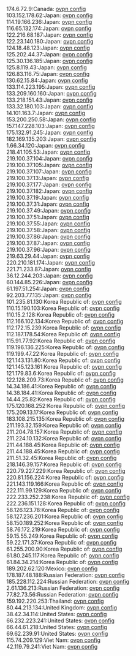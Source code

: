 174.6.72.9:Canada: [ovpn config](vpn/174_6_72_9.ovpn)  
103.152.178.62:Japan: [ovpn config](vpn/103_152_178_62.ovpn)  
114.19.166.236:Japan: [ovpn config](vpn/114_19_166_236.ovpn)  
116.65.132.174:Japan: [ovpn config](vpn/116_65_132_174.ovpn)  
122.216.68.187:Japan: [ovpn config](vpn/122_216_68_187.ovpn)  
122.23.140.180:Japan: [ovpn config](vpn/122_23_140_180.ovpn)  
124.18.48.123:Japan: [ovpn config](vpn/124_18_48_123.ovpn)  
125.202.44.37:Japan: [ovpn config](vpn/125_202_44_37.ovpn)  
125.30.136.185:Japan: [ovpn config](vpn/125_30_136_185.ovpn)  
125.8.119.43:Japan: [ovpn config](vpn/125_8_119_43.ovpn)  
126.83.116.75:Japan: [ovpn config](vpn/126_83_116_75.ovpn)  
130.62.15.84:Japan: [ovpn config](vpn/130_62_15_84.ovpn)  
133.114.223.195:Japan: [ovpn config](vpn/133_114_223_195.ovpn)  
133.209.160.160:Japan: [ovpn config](vpn/133_209_160_160.ovpn)  
133.218.151.43:Japan: [ovpn config](vpn/133_218_151_43.ovpn)  
133.32.180.103:Japan: [ovpn config](vpn/133_32_180_103.ovpn)  
14.101.163.7:Japan: [ovpn config](vpn/14_101_163_7.ovpn)  
153.200.250.58:Japan: [ovpn config](vpn/153_200_250_58.ovpn)  
157.147.228.103:Japan: [ovpn config](vpn/157_147_228_103.ovpn)  
175.132.91.245:Japan: [ovpn config](vpn/175_132_91_245.ovpn)  
182.169.135.203:Japan: [ovpn config](vpn/182_169_135_203.ovpn)  
1.66.34.120:Japan: [ovpn config](vpn/1_66_34_120.ovpn)  
218.41.105.53:Japan: [ovpn config](vpn/218_41_105_53.ovpn)  
219.100.37.104:Japan: [ovpn config](vpn/219_100_37_104.ovpn)  
219.100.37.105:Japan: [ovpn config](vpn/219_100_37_105.ovpn)  
219.100.37.107:Japan: [ovpn config](vpn/219_100_37_107.ovpn)  
219.100.37.13:Japan: [ovpn config](vpn/219_100_37_13.ovpn)  
219.100.37.177:Japan: [ovpn config](vpn/219_100_37_177.ovpn)  
219.100.37.182:Japan: [ovpn config](vpn/219_100_37_182.ovpn)  
219.100.37.19:Japan: [ovpn config](vpn/219_100_37_19.ovpn)  
219.100.37.31:Japan: [ovpn config](vpn/219_100_37_31.ovpn)  
219.100.37.49:Japan: [ovpn config](vpn/219_100_37_49.ovpn)  
219.100.37.51:Japan: [ovpn config](vpn/219_100_37_51.ovpn)  
219.100.37.55:Japan: [ovpn config](vpn/219_100_37_55.ovpn)  
219.100.37.58:Japan: [ovpn config](vpn/219_100_37_58.ovpn)  
219.100.37.86:Japan: [ovpn config](vpn/219_100_37_86.ovpn)  
219.100.37.87:Japan: [ovpn config](vpn/219_100_37_87.ovpn)  
219.100.37.96:Japan: [ovpn config](vpn/219_100_37_96.ovpn)  
219.63.29.44:Japan: [ovpn config](vpn/219_63_29_44.ovpn)  
220.210.181.174:Japan: [ovpn config](vpn/220_210_181_174.ovpn)  
221.71.233.87:Japan: [ovpn config](vpn/221_71_233_87.ovpn)  
36.12.244.203:Japan: [ovpn config](vpn/36_12_244_203.ovpn)  
60.144.85.226:Japan: [ovpn config](vpn/60_144_85_226.ovpn)  
61.197.51.254:Japan: [ovpn config](vpn/61_197_51_254.ovpn)  
92.203.77.135:Japan: [ovpn config](vpn/92_203_77_135.ovpn)  
101.235.81.130:Korea Republic of: [ovpn config](vpn/101_235_81_130.ovpn)  
110.15.190.103:Korea Republic of: [ovpn config](vpn/110_15_190_103.ovpn)  
110.15.2.128:Korea Republic of: [ovpn config](vpn/110_15_2_128.ovpn)  
112.166.102.134:Korea Republic of: [ovpn config](vpn/112_166_102_134.ovpn)  
112.172.15.239:Korea Republic of: [ovpn config](vpn/112_172_15_239.ovpn)  
112.187.178.54:Korea Republic of: [ovpn config](vpn/112_187_178_54.ovpn)  
115.91.77.92:Korea Republic of: [ovpn config](vpn/115_91_77_92.ovpn)  
119.196.136.225:Korea Republic of: [ovpn config](vpn/119_196_136_225.ovpn)  
119.199.47.22:Korea Republic of: [ovpn config](vpn/119_199_47_22.ovpn)  
121.143.131.80:Korea Republic of: [ovpn config](vpn/121_143_131_80.ovpn)  
121.145.123.161:Korea Republic of: [ovpn config](vpn/121_145_123_161.ovpn)  
121.179.83.6:Korea Republic of: [ovpn config](vpn/121_179_83_6.ovpn)  
122.128.209.73:Korea Republic of: [ovpn config](vpn/122_128_209_73.ovpn)  
14.34.186.41:Korea Republic of: [ovpn config](vpn/14_34_186_41.ovpn)  
14.38.184.41:Korea Republic of: [ovpn config](vpn/14_38_184_41.ovpn)  
14.44.25.82:Korea Republic of: [ovpn config](vpn/14_44_25_82.ovpn)  
175.120.168.252:Korea Republic of: [ovpn config](vpn/175_120_168_252.ovpn)  
175.209.13.17:Korea Republic of: [ovpn config](vpn/175_209_13_17.ovpn)  
183.108.215.135:Korea Republic of: [ovpn config](vpn/183_108_215_135.ovpn)  
211.193.32.159:Korea Republic of: [ovpn config](vpn/211_193_32_159.ovpn)  
211.204.78.157:Korea Republic of: [ovpn config](vpn/211_204_78_157.ovpn)  
211.224.10.132:Korea Republic of: [ovpn config](vpn/211_224_10_132.ovpn)  
211.44.188.45:Korea Republic of: [ovpn config](vpn/211_44_188_45.ovpn)  
211.44.188.45:Korea Republic of: [ovpn config](vpn/211_44_188_45.ovpn)  
211.51.32.45:Korea Republic of: [ovpn config](vpn/211_51_32_45.ovpn)  
218.146.39.157:Korea Republic of: [ovpn config](vpn/218_146_39_157.ovpn)  
220.79.227.229:Korea Republic of: [ovpn config](vpn/220_79_227_229.ovpn)  
220.81.156.224:Korea Republic of: [ovpn config](vpn/220_81_156_224.ovpn)  
221.143.119.166:Korea Republic of: [ovpn config](vpn/221_143_119_166.ovpn)  
222.111.99.129:Korea Republic of: [ovpn config](vpn/222_111_99_129.ovpn)  
222.233.252.238:Korea Republic of: [ovpn config](vpn/222_233_252_238.ovpn)  
222.236.151.128:Korea Republic of: [ovpn config](vpn/222_236_151_128.ovpn)  
58.126.123.78:Korea Republic of: [ovpn config](vpn/58_126_123_78.ovpn)  
58.127.236.201:Korea Republic of: [ovpn config](vpn/58_127_236_201.ovpn)  
58.150.189.252:Korea Republic of: [ovpn config](vpn/58_150_189_252.ovpn)  
58.76.172.219:Korea Republic of: [ovpn config](vpn/58_76_172_219.ovpn)  
59.15.55.249:Korea Republic of: [ovpn config](vpn/59_15_55_249.ovpn)  
59.22.171.37:Korea Republic of: [ovpn config](vpn/59_22_171_37.ovpn)  
61.255.200.90:Korea Republic of: [ovpn config](vpn/61_255_200_90.ovpn)  
61.80.245.117:Korea Republic of: [ovpn config](vpn/61_80_245_117.ovpn)  
61.84.34.214:Korea Republic of: [ovpn config](vpn/61_84_34_214.ovpn)  
189.202.62.120:Mexico: [ovpn config](vpn/189_202_62_120.ovpn)  
178.187.48.188:Russian Federation: [ovpn config](vpn/178_187_48_188.ovpn)  
185.228.112.224:Russian Federation: [ovpn config](vpn/185_228_112_224.ovpn)  
2.61.136.213:Russian Federation: [ovpn config](vpn/2_61_136_213.ovpn)  
77.82.73.56:Russian Federation: [ovpn config](vpn/77_82_73_56.ovpn)  
159.192.220.253:Thailand: [ovpn config](vpn/159_192_220_253.ovpn)  
80.44.213.134:United Kingdom: [ovpn config](vpn/80_44_213_134.ovpn)  
38.42.34.114:United States: [ovpn config](vpn/38_42_34_114.ovpn)  
66.232.223.241:United States: [ovpn config](vpn/66_232_223_241.ovpn)  
66.44.61.218:United States: [ovpn config](vpn/66_44_61_218.ovpn)  
69.62.239.91:United States: [ovpn config](vpn/69_62_239_91.ovpn)  
115.74.209.129:Viet Nam: [ovpn config](vpn/115_74_209_129.ovpn)  
42.119.79.241:Viet Nam: [ovpn config](vpn/42_119_79_241.ovpn)  
